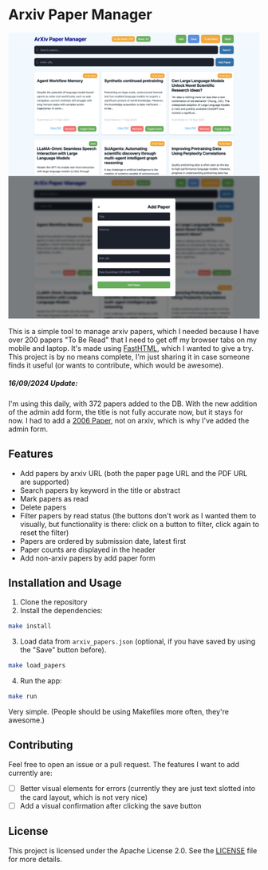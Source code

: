 # Arxiv Paper Manager

![Example image 1](static/assets/example_image_1.png)
![Example image 2](static/assets/example_image_2.png)

This is a simple tool to manage arxiv papers, which I needed because I have over 200 papers "To Be Read" that I need to get off my browser tabs on my mobile and laptop. It's made using [FastHTML](https://github.com/AnswerDotAI/fasthtml), which I wanted to give a try. This project is by no means complete, I'm just sharing it in case someone finds it useful (or wants to contribute, which would be awesome).

##### 16/09/2024 Update: 
I'm using this daily, with 372 papers added to the DB. With the new addition of the admin add form, the title is not fully accurate now, but it stays for now. I had to add a [2006 Paper](http://ggp.stanford.edu/readings/uct.pdf), not on arxiv, which is why I've added the admin form.

## Features

- Add papers by arxiv URL (both the paper page URL and the PDF URL are supported)
- Search papers by keyword in the title or abstract
- Mark papers as read
- Delete papers
- Filter papers by read status (the buttons don't work as I wanted them to visually, but functionality is there: click on a button to filter, click again to reset the filter)
- Papers are ordered by submission date, latest first
- Paper counts are displayed in the header
- Add non-arxiv papers by add paper form

## Installation and Usage

1. Clone the repository
2. Install the dependencies:
```bash
make install
```
3. Load data from `arxiv_papers.json` (optional, if you have saved by using the "Save" button before).
```bash
make load_papers
```
4. Run the app:
```bash
make run
```

Very simple. (People should be using Makefiles more often, they're awesome.)

## Contributing

Feel free to open an issue or a pull request. The features I want to add currently are:

- [ ] Better visual elements for errors (currently they are just text slotted into the card layout, which is not very nice)
- [ ] Add a visual confirmation after clicking the save button

## License

This project is licensed under the Apache License 2.0. See the [LICENSE](LICENSE) file for more details.